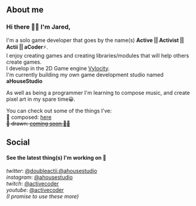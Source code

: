 ## About me
### Hi there 👋🏽 I'm Jared,
I'm a solo game developer that goes by the name(s) **Active || Activist || Actii || aCoder**⚡.  
I enjoy creating games and creating libraries/modules that will help others create games.  
I develop in the 2D Game engine [Vylocity](https://www.vylocity.com/).  
I'm currently building my own game development studio named **aHouseStudio**

As well as being a programmer I'm learning to compose music, and create pixel art in my spare time😀.  

You can check out some of the things I've:   
🎵 composed: [here](https://soundcloud.com/actii-codes)  
~~🎨 drawn: [coming soon 🚧🚧]()~~  
<!--💻 developed: [here](https://www.vylocity.com/user/Activist/creations)-->

## Social  
#### See the latest thing(s) I'm working on 👀
*twitter*: [@doubleactii](https://twitter.com/doubleactii),[@ahousestudio](https://twitter.com/aHouseStudio)  
*instagram*: [@ahousestudio](https://www.instagram.com/ahousestudio/)  
*twitch*: [@activecoder](https://www.twitch.tv/activecoder)  
*youtube*: [@activecoder](https://www.youtube.com/channel/UCyeqbkFUYW3inq_lLdmlYjQ)  
*(I promise to use these more)*

<!--
**Actii-codes/Actii-codes** is a ✨ _special_ ✨ repository because its `README.md` (this file) appears on your GitHub profile.

Here are some ideas to get you started:

- 🔭 I’m currently working on ...
- 🌱 I’m currently learning ...
- 👯 I’m looking to collaborate on ...
- 🤔 I’m looking for help with ...
- 💬 Ask me about ...
- 📫 How to reach me: ...
- 😄 Pronouns: ...
- ⚡ Fun fact: ...
-->
